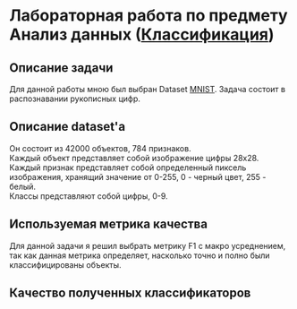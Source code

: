 # Лабораторная работа по предмету Анализ данных ([Классификация]())
## Описание задачи
Для данной работы мною был выбран Dataset [MNIST](https://mega.nz/#!tBcFgQyT!ut7yQPgTBNe4sl7kmQLeB-U3o5IAmLQsu88k_LdCD68). Задача состоит в распознавании рукописных цифр.
## Описание dataset'а
Он состоит из 42000 объектов, 784 признаков.  
Каждый объект представляет собой изображение цифры 28x28.  
Каждый признак представляет собой определенный пиксель изображения, хранящий значение от 0-255, 0 - черный цвет, 255 - белый.  
Классы представляют собой цифры, 0-9.  
## Используемая метрика качества
Для данной задачи я решил выбрать метрику F1 с макро усреднением, так как данная метрика определяет, насколько точно и полно были классифицированы объекты.
## Качество полученных классификаторов
